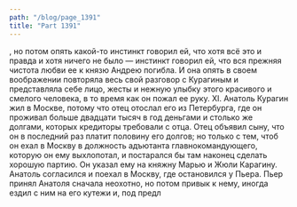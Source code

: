 ```yaml
---
path: "/blog/page_1391"
title: "Part 1391"
---
```


, но потом опять какой-то инстинкт говорил ей, что хотя всё это и правда и хотя ничего не было — инстинкт говорил ей, что вся прежняя чистота любви ее к князю Андрею погибла. И она опять в своем воображении повторяла весь свой разговор с Курагиным и представляла себе лицо, жесты и нежную улыбку этого красивого и смелого человека, в то время как он пожал ее руку.
XI.
Анатоль Курагин жил в Москве, потому что отец отослал его из Петербурга, где он проживал больше двадцати тысяч в год деньгами и столько же долгами, которых кредиторы требовали с отца.
Отец объявил сыну, что он в последний раз платит половину его долгов; но только с тем, чтоб он ехал в Москву в должность адъютанта главнокомандующего, которую он ему выхлопотал, и постарался бы там наконец сделать хорошую партию. Он указал ему на княжну Марью и Жюли Карагину.
Анатоль согласился и поехал в Москву, где остановился у Пьера. Пьер принял Анатоля сначала неохотно, но потом привык к нему, иногда ездил с ним на его кутежи и, под предл
